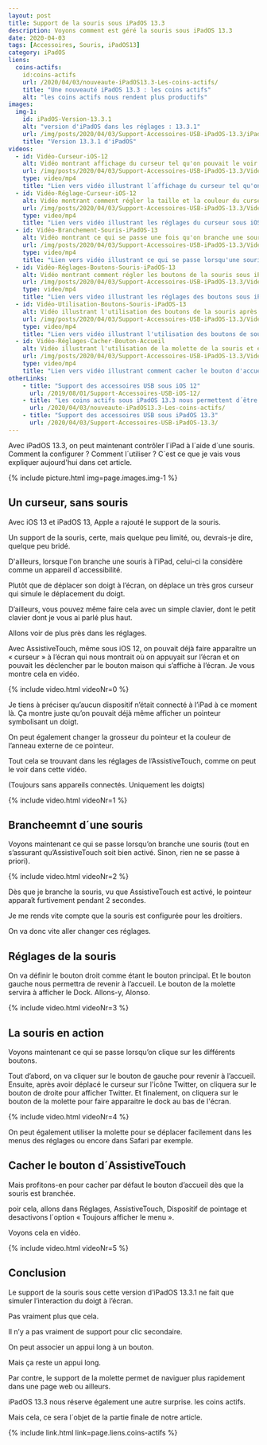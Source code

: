```yaml
---
layout: post
title: Support de la souris sous iPadOS 13.3
description: Voyons comment est géré la souris sous iPadOS 13.3
date: 2020-04-03
tags: [Accessoires, Souris, iPadOS13]
category: iPadOS
liens:
  coins-actifs:
    id:coins-actifs
    url: /2020/04/03/nouveaute-iPadOS13.3-Les-coins-actifs/
    title: "Une nouveauté iPadOS 13.3 : les coins actifs"
    alt: "les coins actifs nous rendent plus productifs"
images:
  img-1: 
    id: iPadOS-Version-13.3.1
    alt: "version d'iPadOS dans les réglages : 13.3.1"
    url: /img/posts/2020/04/03/Support-Accessoires-USB-iPadOS-13.3/iPadOS-Version-13.3.1.jpeg
    title: "Version 13.3.1 d'iPadOS"
videos: 
  - id: Vidéo-Curseur-iOS-12
    alt: Vidéo montrant affichage du curseur tel qu'on pouvait le voir sous iOS 12
    url: /img/posts/2020/04/03/Support-Accessoires-USB-iPadOS-13.3/Video-Curseur-iOS-12.mp4
    type: video/mp4
    title: "Lien vers vidéo illustrant l´affichage du curseur tel qu'on pouvait le voir sous iOS 12 avec Assistive Touch"
  - id: Vidéo-Réglage-Curseur-iOS-12
    alt: Vidéo montrant comment régler la taille et la couleur du curseur, tel qu'on pouvait le voir sous iOS 12
    url: /img/posts/2020/04/03/Support-Accessoires-USB-iPadOS-13.3/Video-Reglage-Curseur-iOS-12.mp4
    type: video/mp4
    title: "Lien vers vidéo illustrant les réglages du curseur sous iOS 12"
  - id: Vidéo-Branchement-Souris-iPadOS-13
    alt: Vidéo montrant ce qui se passe une fois qu'on branche une souris USB sous iPadOS 13
    url: /img/posts/2020/04/03/Support-Accessoires-USB-iPadOS-13.3/Video-Branchement-Souris-iPadOS-13.mp4
    type: video/mp4
    title: "Lien vers vidéo illustrant ce qui se passe lorsqu'une souris est branchée à iPadOS 13"
  - id: Vidéo-Réglages-Boutons-Souris-iPadOS-13
    alt: Vidéo montrant comment régler les boutons de la souris sous iPadOS 13
    url: /img/posts/2020/04/03/Support-Accessoires-USB-iPadOS-13.3/Video-Reglages-Boutons-Souris-iPadOS-13.mp4
    type: video/mp4
    title: "Lien vers video illustrant les réglages des boutons sous iPadOS 13"
  - id: Vidéo-Utilisation-Boutons-Souris-iPadOS-13
    alt: Vidéo illustrant l'utilisation des boutons de la souris après les avoir réglés sous iPadOS 13
    url: /img/posts/2020/04/03/Support-Accessoires-USB-iPadOS-13.3/Video-Utilisation-Boutons-Souris-iPadOS-13.mp4
    type: video/mp4
    title: "Lien vers vidéo illustrant l'utilisation des boutons de souris sous iPadOS 13.3"
  - id: Vidéo-Réglages-Cacher-Bouton-Accueil
    alt: Vidéo illustrant l'utilisation de la molette de la souris et expliquant où se rendre pour cacher le bouton d'accueil sous iPadOS 13
    url: /img/posts/2020/04/03/Support-Accessoires-USB-iPadOS-13.3/Video-Reglages-Cacher-Bouton-Accueil.mp4
    type: video/mp4
    title: "Lien vers vidéo illustrant comment cacher le bouton d'accueil"
otherLinks: 
    - title: "Support des accessoires USB sous iOS 12"
      url: /2019/08/01/Support-Accessoires-USB-iOS-12/
    - title: "Les coins actifs sous iPadOS 13.3 nous permettent d´être productif"
      url: /2020/04/03/nouveaute-iPadOS13.3-Les-coins-actifs/
    - title: "Support des accessoires USB sous iPadOS 13.3"
      url: /2020/04/03/Support-Accessoires-USB-iPadOS-13.3/
---
```


Avec iPadOS 13.3, on peut maintenant contrôler l´iPad à l´aide d´une souris.
Comment la configurer ?
Comment l´utiliser ?
C´est ce que je vais vous expliquer aujourd'hui dans cet article.

{% include picture.html img=page.images.img-1 %}


## Un curseur, sans souris


Avec iOS 13 et iPadOS 13, Apple a rajouté le support de la souris.

Un support de la souris, certe, mais quelque peu limité, ou, devrais-je dire, quelque peu bridé.

D'ailleurs, lorsque l'on branche une souris à l'iPad, celui-ci la considère comme un appareil d´accessibilité.

Plutôt que de déplacer son doigt à l’écran, on déplace un très gros curseur qui simule le déplacement du doigt.

D’ailleurs, vous pouvez même faire cela avec un simple clavier, dont le petit clavier dont je vous ai parlé plus haut. 

Allons voir de plus près dans les réglages.

Avec AssistiveTouch, même sous iOS 12, on pouvait déjà faire apparaître un « curseur » à l’écran 
qui nous montrait où on appuyait sur l’écran et on pouvait les déclencher par le bouton maison qui s’affiche à l’écran.
Je vous montre cela en vidéo.

{% include video.html 
    videoNr=0
%}

Je tiens à préciser qu’aucun dispositif n’était connecté à l’iPad à ce moment là.
Ça montre juste qu’on pouvait déjà même afficher un pointeur symbolisant un doigt.

On peut également changer la grosseur du pointeur et la couleur de l’anneau externe de ce pointeur. 

Tout cela se trouvant dans les réglages de l’AssistiveTouch, comme on peut le voir dans cette vidéo. 

(Toujours sans appareils  connectés. Uniquement les doigts)

{% include video.html 
    videoNr=1
%}

## Brancheemnt d´une souris

Voyons maintenant ce qui se passe lorsqu’on branche une souris 
(tout en s’assurant  qu’AssistiveTouch soit bien activé. Sinon, rien ne se passe à priori).

{% include video.html 
    videoNr=2
%}

Dès que je branche la souris, vu que AssistiveTouch est activé, le pointeur apparaît furtivement pendant 2 secondes.

Je me rends vite compte que la souris est configurée pour les droitiers.

On va donc vite aller changer ces réglages.

## Réglages de la souris

On va définir le bouton droit comme étant le bouton principal. 
Et le bouton gauche nous permettra de revenir à l’accueil.
Le bouton de la molette servira à afficher le Dock.
Allons-y, Alonso.

{% include video.html 
    videoNr=3
%}

## La souris en action

Voyons maintenant ce qui se passe lorsqu’on clique sur les différents boutons.

Tout d’abord, on va cliquer sur le bouton de gauche pour revenir à l’accueil.
Ensuite, après avoir déplacé le curseur sur l'icône Twitter, 
on cliquera sur le bouton de droite pour afficher Twitter. 
Et finalement, on cliquera sur le bouton de la molette pour faire apparaitre le dock au bas de l'écran.

{% include video.html 
    videoNr=4
%}

On peut également utiliser la molette pour se déplacer 
facilement dans les menus des réglages ou encore dans Safari par exemple.

## Cacher le bouton d´AssistiveTouch

Mais profitons-en pour cacher par défaut le bouton d’accueil dès que la souris est branchée.

poir cela, allons dans Réglages, AssistiveTouch, Dispositif de pointage
et desactivons l´option « Toujours afficher le menu ».

Voyons cela en vidéo.

{% include video.html 
    videoNr=5
%}

## Conclusion

Le support de la souris sous cette version d’iPadOS 13.3.1 
ne fait que simuler l’interaction du doigt à l’écran. 

Pas vraiment plus que cela. 

Il n’y a pas vraiment de support pour clic secondaire. 

On peut associer un appui long à un bouton. 

Mais ça reste un appui long.

Par contre, le support de la molette permet de naviguer plus rapidement dans une page web ou ailleurs.

iPadOS 13.3 nous réserve également une autre surprise.
les coins actifs.

Mais cela, ce sera l´objet de la partie finale de notre article.

{% include link.html 
    link=page.liens.coins-actifs
%}



